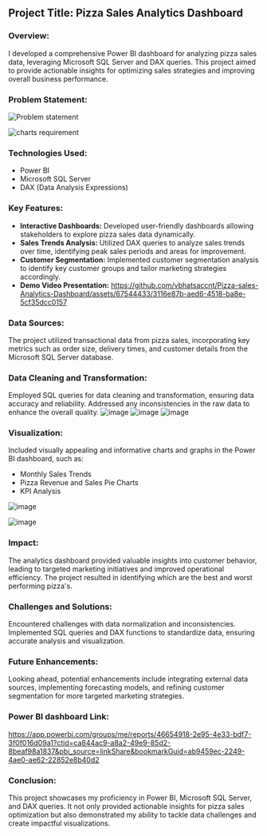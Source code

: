 

## Project Title: Pizza Sales Analytics Dashboard

### Overview:
I developed a comprehensive Power BI dashboard for analyzing pizza sales data, leveraging Microsoft SQL Server and DAX queries. This project aimed to provide actionable insights for optimizing sales strategies and improving overall business performance.

### Problem Statement: 
![Problem statement](https://github.com/vbhatsaccnt/Pizza-sales-Analytics-Dashboard/assets/67544433/a4ddec7a-56cd-4754-b049-512072aac47b)

![charts requirement](https://github.com/vbhatsaccnt/Pizza-sales-Analytics-Dashboard/assets/67544433/0b3abe84-2771-42af-a954-4b45139e67e7)
### Technologies Used:
- Power BI
- Microsoft SQL Server
- DAX (Data Analysis Expressions)

### Key Features:
- **Interactive Dashboards:** Developed user-friendly dashboards allowing stakeholders to explore pizza sales data dynamically.
- **Sales Trends Analysis:** Utilized DAX queries to analyze sales trends over time, identifying peak sales periods and areas for improvement.
- **Customer Segmentation:** Implemented customer segmentation analysis to identify key customer groups and tailor marketing strategies accordingly.
- **Demo Video Presentation:**
  https://github.com/vbhatsaccnt/Pizza-sales-Analytics-Dashboard/assets/67544433/3116e87b-aed6-4518-ba8e-5cf35dcc0157

### Data Sources:
The project utilized transactional data from pizza sales, incorporating key metrics such as order size, delivery times, and customer details from the Microsoft SQL Server database.

### Data Cleaning and Transformation:
Employed SQL queries for data cleaning and transformation, ensuring data accuracy and reliability. Addressed any inconsistencies in the raw data to enhance the overall quality.
![image](https://github.com/vbhatsaccnt/Pizza-sales-Analytics-Dashboard/assets/67544433/6d5e5742-517a-4e18-9095-3d4aded7c1af)
![image](https://github.com/vbhatsaccnt/Pizza-sales-Analytics-Dashboard/assets/67544433/821c28e1-4c1e-4da5-8528-ffbbddadd160)
![image](https://github.com/vbhatsaccnt/Pizza-sales-Analytics-Dashboard/assets/67544433/61e4ddba-b516-4c99-b4b8-93fa391d48a6)


### Visualization:
Included visually appealing and informative charts and graphs in the Power BI dashboard, such as:
- Monthly Sales Trends
- Pizza Revenue and Sales Pie Charts
- KPI Analysis
  
![image](https://github.com/vbhatsaccnt/Pizza-sales-Analytics-Dashboard/assets/67544433/c3c88a29-2c8d-4f53-9ad9-3d3bbda6e015)

![image](https://github.com/vbhatsaccnt/Pizza-sales-Analytics-Dashboard/assets/67544433/5aaeb91d-5b7d-4f13-b9db-f099cb3a8dde)

### Impact:
The analytics dashboard provided valuable insights into customer behavior, leading to targeted marketing initiatives and improved operational efficiency. The project resulted in identifying which are the best and worst performing pizza's.

### Challenges and Solutions:
Encountered challenges with data normalization and inconsistencies. Implemented SQL queries and DAX functions to standardize data, ensuring accurate analysis and visualization.

### Future Enhancements:
Looking ahead, potential enhancements include integrating external data sources, implementing forecasting models, and refining customer segmentation for more targeted marketing strategies.

### Power BI dashboard Link:
https://app.powerbi.com/groups/me/reports/46654918-2e95-4e33-bdf7-3f0f016d09a1?ctid=ca844ac9-a8a2-49e9-85d2-8beaf98a1837&pbi_source=linkShare&bookmarkGuid=ab9459ec-2249-4ae0-ae62-22852e8b40d2

### Conclusion:
This project showcases my proficiency in Power BI, Microsoft SQL Server, and DAX queries. It not only provided actionable insights for pizza sales optimization but also demonstrated my ability to tackle data challenges and create impactful visualizations.


